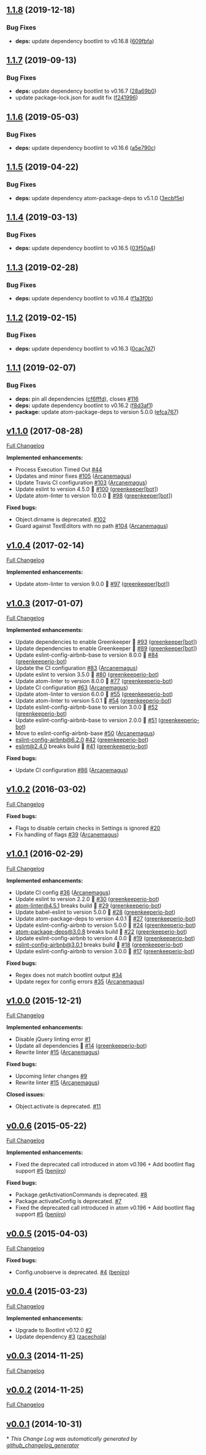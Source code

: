 ## [1.1.8](https://github.com/AtomLinter/linter-bootlint/compare/v1.1.7...v1.1.8) (2019-12-18)


### Bug Fixes

* **deps:** update dependency bootlint to v0.16.8 ([609fbfa](https://github.com/AtomLinter/linter-bootlint/commit/609fbfa7bd3cda6a5937573968041e99b7eeb233))

## [1.1.7](https://github.com/AtomLinter/linter-bootlint/compare/v1.1.6...v1.1.7) (2019-09-13)


### Bug Fixes

* **deps:** update dependency bootlint to v0.16.7 ([28a69b0](https://github.com/AtomLinter/linter-bootlint/commit/28a69b0))
* update package-lock.json for audit fix ([f241996](https://github.com/AtomLinter/linter-bootlint/commit/f241996))

## [1.1.6](https://github.com/AtomLinter/linter-bootlint/compare/v1.1.5...v1.1.6) (2019-05-03)


### Bug Fixes

* **deps:** update dependency bootlint to v0.16.6 ([a5e790c](https://github.com/AtomLinter/linter-bootlint/commit/a5e790c))

## [1.1.5](https://github.com/AtomLinter/linter-bootlint/compare/v1.1.4...v1.1.5) (2019-04-22)


### Bug Fixes

* **deps:** update dependency atom-package-deps to v5.1.0 ([3ecbf5e](https://github.com/AtomLinter/linter-bootlint/commit/3ecbf5e))

## [1.1.4](https://github.com/AtomLinter/linter-bootlint/compare/v1.1.3...v1.1.4) (2019-03-13)


### Bug Fixes

* **deps:** update dependency bootlint to v0.16.5 ([03f50a4](https://github.com/AtomLinter/linter-bootlint/commit/03f50a4))

## [1.1.3](https://github.com/AtomLinter/linter-bootlint/compare/v1.1.2...v1.1.3) (2019-02-28)


### Bug Fixes

* **deps:** update dependency bootlint to v0.16.4 ([f1a3f0b](https://github.com/AtomLinter/linter-bootlint/commit/f1a3f0b))

## [1.1.2](https://github.com/AtomLinter/linter-bootlint/compare/v1.1.1...v1.1.2) (2019-02-15)


### Bug Fixes

* **deps:** update dependency bootlint to v0.16.3 ([0cac7d7](https://github.com/AtomLinter/linter-bootlint/commit/0cac7d7))

## [1.1.1](https://github.com/AtomLinter/linter-bootlint/compare/v1.1.0...v1.1.1) (2019-02-07)


### Bug Fixes

* **deps:** pin all dependencies ([cf6fffd](https://github.com/AtomLinter/linter-bootlint/commit/cf6fffd)), closes [#116](https://github.com/AtomLinter/linter-bootlint/issues/116)
* **deps:** update dependency bootlint to v0.16.2 ([f8d3af1](https://github.com/AtomLinter/linter-bootlint/commit/f8d3af1))
* **package:** update atom-package-deps to version 5.0.0 ([efca767](https://github.com/AtomLinter/linter-bootlint/commit/efca767))

## [v1.1.0](https://github.com/AtomLinter/linter-bootlint/tree/v1.1.0) (2017-08-28)
[Full Changelog](https://github.com/AtomLinter/linter-bootlint/compare/v1.0.4...v1.1.0)

**Implemented enhancements:**

- Process Execution Timed Out [\#44](https://github.com/AtomLinter/linter-bootlint/issues/44)
- Updates and minor fixes [\#105](https://github.com/AtomLinter/linter-bootlint/pull/105) ([Arcanemagus](https://github.com/Arcanemagus))
- Update Travis CI configuration [\#103](https://github.com/AtomLinter/linter-bootlint/pull/103) ([Arcanemagus](https://github.com/Arcanemagus))
- Update eslint to version 4.5.0 🚀 [\#100](https://github.com/AtomLinter/linter-bootlint/pull/100) ([greenkeeper[bot]](https://github.com/apps/greenkeeper))
- Update atom-linter to version 10.0.0 🚀 [\#98](https://github.com/AtomLinter/linter-bootlint/pull/98) ([greenkeeper[bot]](https://github.com/apps/greenkeeper))

**Fixed bugs:**

- Object.dirname is deprecated. [\#102](https://github.com/AtomLinter/linter-bootlint/issues/102)
- Guard against TextEditors with no path [\#104](https://github.com/AtomLinter/linter-bootlint/pull/104) ([Arcanemagus](https://github.com/Arcanemagus))

## [v1.0.4](https://github.com/AtomLinter/linter-bootlint/tree/v1.0.4) (2017-02-14)
[Full Changelog](https://github.com/AtomLinter/linter-bootlint/compare/v1.0.3...v1.0.4)

**Implemented enhancements:**

- Update atom-linter to version 9.0.0 🚀 [\#97](https://github.com/AtomLinter/linter-bootlint/pull/97) ([greenkeeper[bot]](https://github.com/apps/greenkeeper))

## [v1.0.3](https://github.com/AtomLinter/linter-bootlint/tree/v1.0.3) (2017-01-07)
[Full Changelog](https://github.com/AtomLinter/linter-bootlint/compare/v1.0.2...v1.0.3)

**Implemented enhancements:**

- Update dependencies to enable Greenkeeper 🌴 [\#93](https://github.com/AtomLinter/linter-bootlint/pull/93) ([greenkeeper[bot]](https://github.com/apps/greenkeeper))
- Update dependencies to enable Greenkeeper 🌴 [\#89](https://github.com/AtomLinter/linter-bootlint/pull/89) ([greenkeeper[bot]](https://github.com/apps/greenkeeper))
- Update eslint-config-airbnb-base to version 8.0.0 🚀 [\#84](https://github.com/AtomLinter/linter-bootlint/pull/84) ([greenkeeperio-bot](https://github.com/greenkeeperio-bot))
- Update the CI configuration [\#83](https://github.com/AtomLinter/linter-bootlint/pull/83) ([Arcanemagus](https://github.com/Arcanemagus))
- Update eslint to version 3.5.0 🚀 [\#80](https://github.com/AtomLinter/linter-bootlint/pull/80) ([greenkeeperio-bot](https://github.com/greenkeeperio-bot))
- Update atom-linter to version 8.0.0 🚀 [\#77](https://github.com/AtomLinter/linter-bootlint/pull/77) ([greenkeeperio-bot](https://github.com/greenkeeperio-bot))
- Update CI configuration [\#63](https://github.com/AtomLinter/linter-bootlint/pull/63) ([Arcanemagus](https://github.com/Arcanemagus))
- Update atom-linter to version 6.0.0 🚀 [\#55](https://github.com/AtomLinter/linter-bootlint/pull/55) ([greenkeeperio-bot](https://github.com/greenkeeperio-bot))
- Update atom-linter to version 5.0.1 🚀 [\#54](https://github.com/AtomLinter/linter-bootlint/pull/54) ([greenkeeperio-bot](https://github.com/greenkeeperio-bot))
- Update eslint-config-airbnb-base to version 3.0.0 🚀 [\#52](https://github.com/AtomLinter/linter-bootlint/pull/52) ([greenkeeperio-bot](https://github.com/greenkeeperio-bot))
- Update eslint-config-airbnb-base to version 2.0.0 🚀 [\#51](https://github.com/AtomLinter/linter-bootlint/pull/51) ([greenkeeperio-bot](https://github.com/greenkeeperio-bot))
- Move to eslint-config-airbnb-base [\#50](https://github.com/AtomLinter/linter-bootlint/pull/50) ([Arcanemagus](https://github.com/Arcanemagus))
- eslint-config-airbnb@6.2.0 [\#42](https://github.com/AtomLinter/linter-bootlint/pull/42) ([greenkeeperio-bot](https://github.com/greenkeeperio-bot))
- eslint@2.4.0 breaks build 🚨 [\#41](https://github.com/AtomLinter/linter-bootlint/pull/41) ([greenkeeperio-bot](https://github.com/greenkeeperio-bot))

**Fixed bugs:**

- Update CI configuration [\#86](https://github.com/AtomLinter/linter-bootlint/pull/86) ([Arcanemagus](https://github.com/Arcanemagus))

## [v1.0.2](https://github.com/AtomLinter/linter-bootlint/tree/v1.0.2) (2016-03-02)
[Full Changelog](https://github.com/AtomLinter/linter-bootlint/compare/v1.0.1...v1.0.2)

**Fixed bugs:**

- Flags to disable certain checks in Settings is ignored [\#20](https://github.com/AtomLinter/linter-bootlint/issues/20)
- Fix handling of flags [\#39](https://github.com/AtomLinter/linter-bootlint/pull/39) ([Arcanemagus](https://github.com/Arcanemagus))

## [v1.0.1](https://github.com/AtomLinter/linter-bootlint/tree/v1.0.1) (2016-02-29)
[Full Changelog](https://github.com/AtomLinter/linter-bootlint/compare/v1.0.0...v1.0.1)

**Implemented enhancements:**

- Update CI config [\#36](https://github.com/AtomLinter/linter-bootlint/pull/36) ([Arcanemagus](https://github.com/Arcanemagus))
- Update eslint to version 2.2.0 🚀 [\#30](https://github.com/AtomLinter/linter-bootlint/pull/30) ([greenkeeperio-bot](https://github.com/greenkeeperio-bot))
- atom-linter@4.5.1 breaks build 🚨 [\#29](https://github.com/AtomLinter/linter-bootlint/pull/29) ([greenkeeperio-bot](https://github.com/greenkeeperio-bot))
- Update babel-eslint to version 5.0.0 🚀 [\#28](https://github.com/AtomLinter/linter-bootlint/pull/28) ([greenkeeperio-bot](https://github.com/greenkeeperio-bot))
- Update atom-package-deps to version 4.0.1 🚀 [\#27](https://github.com/AtomLinter/linter-bootlint/pull/27) ([greenkeeperio-bot](https://github.com/greenkeeperio-bot))
- Update eslint-config-airbnb to version 5.0.0 🚀 [\#24](https://github.com/AtomLinter/linter-bootlint/pull/24) ([greenkeeperio-bot](https://github.com/greenkeeperio-bot))
- atom-package-deps@3.0.8 breaks build 🚨 [\#22](https://github.com/AtomLinter/linter-bootlint/pull/22) ([greenkeeperio-bot](https://github.com/greenkeeperio-bot))
- Update eslint-config-airbnb to version 4.0.0 🚀 [\#19](https://github.com/AtomLinter/linter-bootlint/pull/19) ([greenkeeperio-bot](https://github.com/greenkeeperio-bot))
- eslint-config-airbnb@3.0.1 breaks build 🚨 [\#18](https://github.com/AtomLinter/linter-bootlint/pull/18) ([greenkeeperio-bot](https://github.com/greenkeeperio-bot))
- Update eslint-config-airbnb to version 3.0.0 🚀 [\#17](https://github.com/AtomLinter/linter-bootlint/pull/17) ([greenkeeperio-bot](https://github.com/greenkeeperio-bot))

**Fixed bugs:**

- Regex does not match bootlint output [\#34](https://github.com/AtomLinter/linter-bootlint/issues/34)
- Update regex for config errors [\#35](https://github.com/AtomLinter/linter-bootlint/pull/35) ([Arcanemagus](https://github.com/Arcanemagus))

## [v1.0.0](https://github.com/AtomLinter/linter-bootlint/tree/v1.0.0) (2015-12-21)
[Full Changelog](https://github.com/AtomLinter/linter-bootlint/compare/v0.0.6...v1.0.0)

**Implemented enhancements:**

- Disable jQuery linting error [\#1](https://github.com/AtomLinter/linter-bootlint/issues/1)
- Update all dependencies 🌴 [\#14](https://github.com/AtomLinter/linter-bootlint/pull/14) ([greenkeeperio-bot](https://github.com/greenkeeperio-bot))
- Rewrite linter [\#15](https://github.com/AtomLinter/linter-bootlint/pull/15) ([Arcanemagus](https://github.com/Arcanemagus))

**Fixed bugs:**

- Upcoming linter changes [\#9](https://github.com/AtomLinter/linter-bootlint/issues/9)
- Rewrite linter [\#15](https://github.com/AtomLinter/linter-bootlint/pull/15) ([Arcanemagus](https://github.com/Arcanemagus))

**Closed issues:**

- Object.activate is deprecated. [\#11](https://github.com/AtomLinter/linter-bootlint/issues/11)

## [v0.0.6](https://github.com/AtomLinter/linter-bootlint/tree/v0.0.6) (2015-05-22)
[Full Changelog](https://github.com/AtomLinter/linter-bootlint/compare/v0.0.5...v0.0.6)

**Implemented enhancements:**

- Fixed the deprecated call introduced in atom v0.196 + Add bootlint flag support [\#5](https://github.com/AtomLinter/linter-bootlint/pull/5) ([benjiro](https://github.com/benjiro))

**Fixed bugs:**

- Package.getActivationCommands is deprecated. [\#8](https://github.com/AtomLinter/linter-bootlint/issues/8)
- Package.activateConfig is deprecated. [\#7](https://github.com/AtomLinter/linter-bootlint/issues/7)
- Fixed the deprecated call introduced in atom v0.196 + Add bootlint flag support [\#5](https://github.com/AtomLinter/linter-bootlint/pull/5) ([benjiro](https://github.com/benjiro))

## [v0.0.5](https://github.com/AtomLinter/linter-bootlint/tree/v0.0.5) (2015-04-03)
[Full Changelog](https://github.com/AtomLinter/linter-bootlint/compare/v0.0.4...v0.0.5)

**Fixed bugs:**

- Config.unobserve is deprecated. [\#4](https://github.com/AtomLinter/linter-bootlint/pull/4) ([benjiro](https://github.com/benjiro))

## [v0.0.4](https://github.com/AtomLinter/linter-bootlint/tree/v0.0.4) (2015-03-23)
[Full Changelog](https://github.com/AtomLinter/linter-bootlint/compare/v0.0.3...v0.0.4)

**Implemented enhancements:**

- Upgrade to Bootlint v0.12.0 [\#2](https://github.com/AtomLinter/linter-bootlint/issues/2)
- Update dependency [\#3](https://github.com/AtomLinter/linter-bootlint/pull/3) ([zacechola](https://github.com/zacechola))

## [v0.0.3](https://github.com/AtomLinter/linter-bootlint/tree/v0.0.3) (2014-11-25)
[Full Changelog](https://github.com/AtomLinter/linter-bootlint/compare/v0.0.2...v0.0.3)

## [v0.0.2](https://github.com/AtomLinter/linter-bootlint/tree/v0.0.2) (2014-11-25)
[Full Changelog](https://github.com/AtomLinter/linter-bootlint/compare/v0.0.1...v0.0.2)

## [v0.0.1](https://github.com/AtomLinter/linter-bootlint/tree/v0.0.1) (2014-10-31)


\* *This Change Log was automatically generated by [github_changelog_generator](https://github.com/skywinder/Github-Changelog-Generator)*
